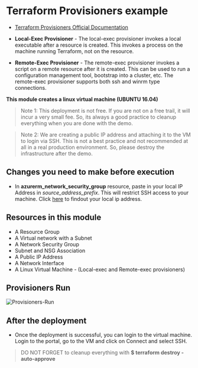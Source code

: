 # Terraform Provisioners example

- [Terraform Provisioners Official Documentation](https://www.terraform.io/docs/provisioners/index.html)

- **Local-Exec Provisioner** - The local-exec provisioner invokes a local executable after a resource is created. This invokes a process on the machine running Terraform, not on the resource. 

- **Remote-Exec Provisioner** - The remote-exec provisioner invokes a script on a remote resource after it is created. This can be used to run a configuration management tool, bootstrap into a cluster, etc. The remote-exec provisioner supports both ssh and winrm type connections.


**This module creates a linux virtual machine (UBUNTU 16.04)**

> Note 1: This deployment is not free. If you are not on a free trail, it will incur a very small fee. So, its always a good practice to cleanup everything when you are done with the demo.

> Note 2: We are creating a public IP address and attaching it to the VM to login via SSH. This is not a best practice and not recommended at all in a real production environment. So, please destroy the infrastructure after the demo. 

## Changes you need to make before execution

- In **azurerm_network_security_group** resource, paste in your local IP Address in *source_address_prefix*. This will restrict SSH access to your machine. Click [here](https://www.whatsmyip.org/) to findout your local ip address.

## Resources in this module

- A Resource Group
- A Virtual network with a Subnet
- A Network Security Group
- Subnet and NSG Association
- A Public IP Address
- A Network Interface
- A Linux Virtual Machine - (Local-exec and Remote-exec provisioners)

## Provisioners Run


![Provisioners-Run](https://github.com/collabnix/terraform/blob/master/images/Terraform-Provisioners.png)

## After the deployment

- Once the deployment is successful, you can login to the virtual machine. Login to the portal, go to the VM and click on Connect and select SSH.

> DO NOT FORGET to cleanup everything with  **$ terraform destroy -auto-approve**

